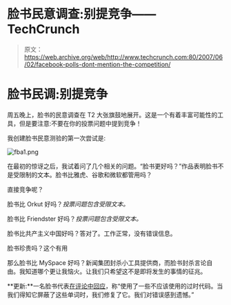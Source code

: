 # 脸书民意调查:别提竞争——TechCrunch

> 原文：<https://web.archive.org/web/http://www.techcrunch.com:80/2007/06/02/facebook-polls-dont-mention-the-competition/>

# 脸书民调:别提竞争

周五晚上，脸书的民意调查在 T2 大张旗鼓地展开。这是一个有着丰富可能性的工具，但是要注意:不要在你的投票问题中提到竞争！

我创建脸书民意测验的第一次尝试是:

![fba1.png](img/357e2818be9f0986ca32c8294282466c.png)

在最初的惊讶之后，我试着问了几个相关的问题。“脸书更好吗？”作品表明脸书不是受限制的文本。脸书比雅虎、谷歌和微软都管用吗？

直接竞争呢？

脸书比 Orkut 好吗？*投票问题包含受限文本。*

脸书比 Friendster 好吗？*投票问题包含受限文本。*

脸书比共产主义中国好吗？答对了。工作正常，没有错误信息。

脸书珍贵吗？这个有用

那么脸书比 MySpace 好吗？新闻集团封杀小工具提供商，而脸书封杀言论自由。我知道哪个更让我恼火。让我们只希望这不是即将发生的事情的征兆。

**更新:**一名脸书代表[在评论中回应](https://web.archive.org/web/20220701014235/http://www.beta.techcrunch.com/2007/06/02/facebook-polls-dont-mention-the-competition/#comment-1406889)，称“使用了一些不应该使用的过时代码。当我们得知它屏蔽了这些单词时，我们修复了它。我们对错误感到遗憾。”